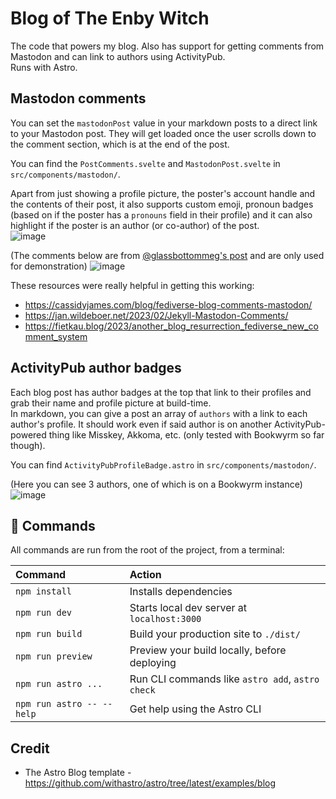 # Blog of The Enby Witch

The code that powers my blog. Also has support for getting comments from Mastodon and can link to authors using ActivityPub.  
Runs with Astro.

## Mastodon comments

You can set the `mastodonPost` value in your markdown posts to a direct link to your Mastodon post. They will get loaded once the user scrolls down to the comment section, which is at the end of the post.

You can find the `PostComments.svelte` and `MastodonPost.svelte` in `src/components/mastodon/`.

Apart from just showing a profile picture, the poster's account handle and the contents of their post, it also supports custom emoji, pronoun badges (based on if the poster has a `pronouns` field in their profile) and it can also highlight if the poster is an author (or co-author) of the post.  
![image](https://github.com/TheEnbyWitch/witch-blog/assets/10626859/86ce45b2-5d9a-4029-b09f-bb66571d85bc)

(The comments below are from [@glassbottommeg's post](https://peoplemaking.games/@glassbottommeg/110594447404357769) and are only used for demonstration)
![image](https://github.com/TheEnbyWitch/witch-blog/assets/10626859/d1af6692-1a1f-4af4-a973-6a10caa19ebc)

These resources were really helpful in getting this working:
- https://cassidyjames.com/blog/fediverse-blog-comments-mastodon/
- https://jan.wildeboer.net/2023/02/Jekyll-Mastodon-Comments/
- https://fietkau.blog/2023/another_blog_resurrection_fediverse_new_comment_system

## ActivityPub author badges

Each blog post has author badges at the top that link to their profiles and grab their name and profile picture at build-time.  
In markdown, you can give a post an array of `authors` with a link to each author's profile. It should work even if said author is on another ActivityPub-powered thing like Misskey, Akkoma, etc. (only tested with Bookwyrm so far though).

You can find `ActivityPubProfileBadge.astro` in `src/components/mastodon/`.

(Here you can see 3 authors, one of which is on a Bookwyrm instance)  
![image](https://github.com/TheEnbyWitch/witch-blog/assets/10626859/fed0ffaa-e482-45a5-bc3e-5da9f1b3235a)


## 🧞 Commands

All commands are run from the root of the project, from a terminal:

| Command                   | Action                                           |
| :------------------------ | :----------------------------------------------- |
| `npm install`             | Installs dependencies                            |
| `npm run dev`             | Starts local dev server at `localhost:3000`      |
| `npm run build`           | Build your production site to `./dist/`          |
| `npm run preview`         | Preview your build locally, before deploying     |
| `npm run astro ...`       | Run CLI commands like `astro add`, `astro check` |
| `npm run astro -- --help` | Get help using the Astro CLI                     |

## Credit

- The Astro Blog template - https://github.com/withastro/astro/tree/latest/examples/blog
